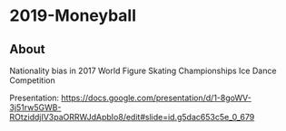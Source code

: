 # 2019-Moneyball
## About 
Nationality bias in 2017 World Figure Skating Championships Ice Dance Competition

Presentation: https://docs.google.com/presentation/d/1-8goWV-3j51rw5GWB-ROtziddjIV3paORRWJdApbIo8/edit#slide=id.g5dac653c5e_0_679
